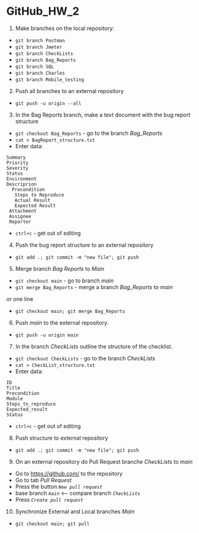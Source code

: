 # GitHub_HW_2

1. Make branches on the local repository:
+ `git branch Postman`
+ `git branch Jmeter`
+ `git branch CheckLists`
+ `git branch Bag_Reports`
+ `git branch SQL`
+ `git branch Charles`
+ `git branch Mobile_testing`
2. Push all branches to an external repository
+ `git push -u origin --all`
3. In the Bag Reports branch, make a text document with the bug report structure
+ `git checkout Bag_Reports` - go to the branch _Bag_Reports_
+ `cat > BagReport_structure.txt`
+ Enter data:
```
Summary
Priority
Severity
Status
Environment
Descriprion
  Precondition
   Steps to Reproduce
   Actual Result
   Expected Result
 Attachment
 Assignee
 Reporter
```
+ `ctrl+c` - get out of editing
4. Push the bug report structure to an external repository
+ `git add .; git commit -m "new file"; git push`
5. Merge branch _Bag Reports_ to _Main_
+ `git checkout main` - go to branch _main_
+ `git merge Bag_Reports` - merge a branch _Bag_Reports_ to _main_

or one line

+ `git checkout main; git merge Bag_Reports`
6. Push _main_ to the external repository.
+ `git push -u origin main`
7. In the branch _CheckLists_ outline the structure of the checklist.
+ `git checkout CheckLists` - go to the branch _CheckLists_
+ `cat > CheckList_structure.txt`
+ Enter data:
```
ID
Title
Precondition
Module
Steps_to_reproduce
Expected_result
Status
```
+ `ctrl+c` - get out of editing
8. Push structure to external repository
+ `git add .; git commit -m "new file"; git push`
9. On an external repository do Pull Request branche _CheckLists_ to _main_
+ Go to https://github.com/ to the repository
+ Go to tab _Pull Request_
+ Press the button _`New pull request`_
+ base branch _`main`_ <-- compare branch _`CheckLists`_
+ Press _`Create pull request`_
10. Synchronize External and Local branches _Main_
+ `git checkout main; git pull`
